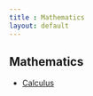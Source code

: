 ```yaml
---
title : Mathematics
layout: default
---
```


## Mathematics

- [Calculus](./Calculus/index.md)

<!--
- [Basic Mathematics](./Basic Mathematics/index.md)
- [Set Theory](./Set Theory/index.md)
- [Linear Algebra](./Linear Algebra/index.md)
- [Number Theory](./Number Theory/index.md)
-->